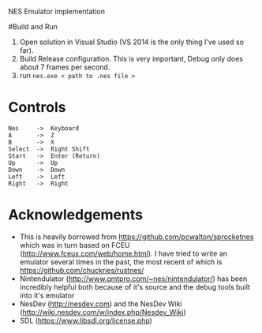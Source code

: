 NES Emulator implementation

#Build and Run
1. Open solution in Visual Studio (VS 2014 is the only thing I've used so far).
2. Build Release configuration. This is very important, Debug only does about 7 frames per second.
3. run `nes.exe < path to .nes file >`

# Controls
```
Nes     ->  Keyboard
A       ->  Z
B       ->  X
Select  ->  Right Shift
Start   ->  Enter (Return)
Up      ->  Up
Down    ->  Down
Left    ->  Left
Right   ->  Right
```

# Acknowledgements
 - This is heavily borrowed from https://github.com/pcwalton/sprocketnes which was in turn based on FCEU (http://www.fceux.com/web/home.html). I have tried to write an emulator several times in the past, the most recent of which is https://github.com/chuckries/rustnes/
 - Nintendulator (http://www.qmtpro.com/~nes/nintendulator/) has been incredibly helpful both because of it's source and the debug tools built into it's emulator
 - NesDev (http://nesdev.com) and the NesDev Wiki (http://wiki.nesdev.com/w/index.php/Nesdev_Wiki)
 - SDL (https://www.libsdl.org/license.php)